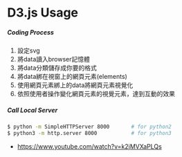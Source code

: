 # D3.js Usage

##### Coding Process
1. 設定svg</n>
2. 將data讀入browser記憶體</n>
3. 將data分類儲存成你要的格式</n>
4. 將data綁在視窗上的網頁元素(elements)</n>
5. 使用網頁元素綁上的data將網頁元素視覺化</n>
6. 依照使用者操作變化網頁元素的視覺元素，達到互動的效果</n>

##### Call Local Server
```sh
$ python -m SimpleHTTPServer 8000       # for python2
$ python3 -m http.server 8000           # for python3
```
* https://www.youtube.com/watch?v=k2jMVXaPLQs

